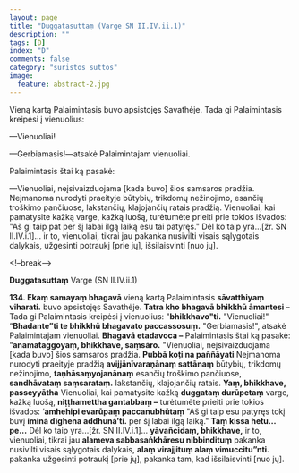 ```yaml
---
layout: page
title: "Duggatasuttaṃ (Varge SN II.IV.ii.1)"
description: ""
tags: [D]
index: "D"
comments: false
category: "suristos suttos"
image:
  feature: abstract-2.jpg
---
```


Vieną kartą Palaimintasis buvo apsistojęs Savathėje. Tada gi Palaimintasis kreipėsi į vienuolius:

—Vienuoliai!

—Gerbiamasis!—atsakė Palaimintajam vienuoliai.

Palaimintasis štai ką pasakė:

—Vienuoliai, neįsivaizduojama [kada buvo] šios samsaros pradžia. Neįmanoma nurodyti praeityje būtybių, trikdomų nežinojimo, esančių troškimo pančiuose, lakstančių, klajojančių ratais pradžią. Vienuoliai, kai pamatysite kažką varge, kažką luošą, turėtumėte prieiti prie tokios išvados: "Aš gi taip pat per šį labai ilgą laiką esu tai patyręs." Dėl ko taip yra...[žr. SN II.IV.i.1]... ir to, vienuoliai, tikrai jau pakanka nusivilti visais sąlygotais dalykais, užgesinti potraukį [prie jų], išsilaisvinti [nuo jų].

<!–break–>

**Duggatasuttaṃ** Varge (SN II.IV.ii.1)

**134. Ekaṃ samayaṃ bhagavā** vieną kartą Palaimintasis **sāvatthiyaṃ viharati.** buvo apsistojęs Savathėje. **Tatra kho bhagavā bhikkhū āmantesi –** Tada gi Palaimintasis kreipėsi į vienuolius: "**bhikkhavo"ti.** "Vienuoliai!" “**Bhadante”ti te bhikkhū bhagavato paccassosuṃ.** "Gerbiamasis!", atsakė Palaimintajam vienuoliai. **Bhagavā etadavoca –** Palaimintasis štai ką pasakė: “**anamataggoyaṃ, bhikkhave, saṃsāro.** "Vienuoliai, neįsivaizduojama [kada buvo] šios samsaros pradžia. **Pubbā koṭi na paññāyati** Neįmanoma nurodyti praeityje pradžią **avijjānīvaraṇānaṃ sattānaṃ** būtybių, trikdomų nežinojimo, **taṇhāsaṃyojanānaṃ** esančių troškimo pančiuose, **sandhāvataṃ saṃsarataṃ.** lakstančių, klajojančių ratais. **Yaṃ, bhikkhave, passeyyātha** Vienuoliai, kai pamatysite kažką **duggataṃ durūpetaṃ** varge, kažką luošą, **niṭṭhamettha gantabbaṃ –** turėtumėte prieiti prie tokios išvados: ‘**amhehipi evarūpaṃ paccanubhūtaṃ** "Aš gi taip esu patyręs tokį būvį **iminā dīghena addhunā’ti.** per šį labai ilgą laiką." **Taṃ kissa hetu…pe…** Dėl ko taip yra...[žr. SN II.IV.i.1]... **yāvañcidaṃ, bhikkhave,** ir to, vienuoliai, tikrai jau **alameva sabbasaṅkhāresu nibbindituṃ** pakanka nusivilti visais sąlygotais dalykais, **alaṃ virajjituṃ alaṃ vimuccitu”nti.** pakanka užgesinti potraukį [prie jų], pakanka tam, kad išsilaisvinti [nuo jų].
